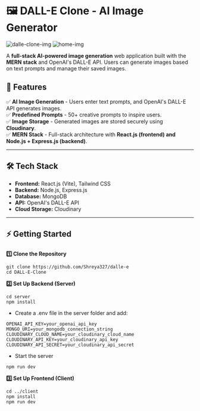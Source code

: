 # 🖼️ DALL-E Clone - AI Image Generator  

![dalle-clone-img](https://drive.google.com/file/d/1l4aGdGsPDXjfyZXW3MQ_KrD5C_ixnNXA/view?usp=drive_link)
![home-img](https://drive.google.com/file/d/1JRZLlK6j15FJVCACse8X3fdxHb6tP8eP/view?usp=drive_link)

A **full-stack AI-powered image generation** web application built with the **MERN stack** and OpenAI's DALL-E API. Users can generate images based on text prompts and manage their saved images.  

## 🚀 Features  

✅ **AI Image Generation** - Users enter text prompts, and OpenAI's DALL-E API generates images.  
✅ **Predefined Prompts** - 50+ creative prompts to inspire users.  
✅ **Image Storage** - Generated images are stored securely using **Cloudinary**.  
✅ **MERN Stack** - Full-stack architecture with **React.js (frontend) and Node.js + Express.js (backend)**.  

---

## 🛠️ Tech Stack  

- **Frontend:** React.js (Vite), Tailwind CSS  
- **Backend:** Node.js, Express.js  
- **Database:** MongoDB  
- **API:** OpenAI's DALL-E API  
- **Cloud Storage:** Cloudinary  

---
## ⚡ Getting Started  

### 
**1️⃣ Clone the Repository**  

```
git clone https://github.com/Shreya327/dalle-e
cd DALL-E-Clone
```

**2️⃣ Set Up Backend (Server)**

```
cd server
npm install
```

- Create a .env file in the server folder and add:
```
OPENAI_API_KEY=your_openai_api_key
MONGO_URI=your_mongodb_connection_string
CLOUDINARY_CLOUD_NAME=your_cloudinary_cloud_name
CLOUDINARY_API_KEY=your_cloudinary_api_key
CLOUDINARY_API_SECRET=your_cloudinary_api_secret
```

- Start the server
```
npm run dev
```

**3️⃣ Set Up Frontend (Client)**

```
cd ../client
npm install
npm run dev
```

